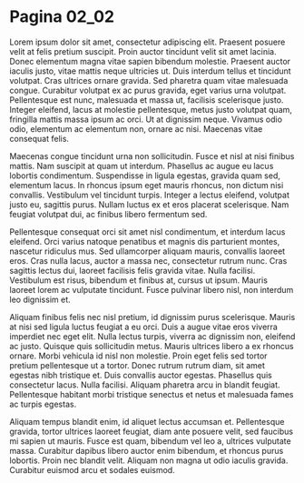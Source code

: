 
# Pagina 02_02


Lorem ipsum dolor sit amet, consectetur adipiscing elit. Praesent posuere velit at felis pretium suscipit. Proin auctor tincidunt velit sit amet lacinia. Donec elementum magna vitae sapien bibendum molestie. Praesent auctor iaculis justo, vitae mattis neque ultricies ut. Duis interdum tellus et tincidunt volutpat. Cras ultrices ornare gravida. Sed pharetra quam vitae malesuada congue. Curabitur volutpat ex ac purus gravida, eget varius urna volutpat. Pellentesque est nunc, malesuada et massa ut, facilisis scelerisque justo. Integer eleifend, lacus at molestie pellentesque, metus justo volutpat quam, fringilla mattis massa ipsum ac orci. Ut at dignissim neque. Vivamus odio odio, elementum ac elementum non, ornare ac nisi. Maecenas vitae consequat felis.

Maecenas congue tincidunt urna non sollicitudin. Fusce et nisl at nisi finibus mattis. Nam suscipit at quam ut interdum. Phasellus ac augue eu lacus lobortis condimentum. Suspendisse in ligula egestas, gravida quam sed, elementum lacus. In rhoncus ipsum eget mauris rhoncus, non dictum nisi convallis. Vestibulum vel tincidunt turpis. Integer a lectus eleifend, volutpat justo eu, sagittis purus. Nullam luctus ex et eros placerat scelerisque. Nam feugiat volutpat dui, ac finibus libero fermentum sed.

Pellentesque consequat orci sit amet nisl condimentum, et interdum lacus eleifend. Orci varius natoque penatibus et magnis dis parturient montes, nascetur ridiculus mus. Sed ullamcorper aliquam mauris, convallis laoreet eros. Cras nulla lacus, auctor a massa nec, consectetur rutrum nunc. Cras sagittis lectus dui, laoreet facilisis felis gravida vitae. Nulla facilisi. Vestibulum est risus, bibendum et finibus at, cursus ut ipsum. Mauris laoreet lorem ac vulputate tincidunt. Fusce pulvinar libero nisl, non interdum leo dignissim et.

Aliquam finibus felis nec nisl pretium, id dignissim purus scelerisque. Mauris at nisi sed ligula luctus feugiat a eu orci. Duis a augue vitae eros viverra imperdiet nec eget elit. Nulla lectus turpis, viverra ac dignissim non, eleifend ac justo. Quisque quis sollicitudin metus. Mauris ultrices libero a ex rhoncus ornare. Morbi vehicula id nisl non molestie. Proin eget felis sed tortor pretium pellentesque ut a tortor. Donec rutrum rutrum diam, sit amet egestas nibh tristique et. Duis convallis auctor egestas. Phasellus quis consectetur lacus. Nulla facilisi. Aliquam pharetra arcu in blandit feugiat. Pellentesque habitant morbi tristique senectus et netus et malesuada fames ac turpis egestas.

Aliquam tempus blandit enim, id aliquet lectus accumsan et. Pellentesque gravida, tortor ultrices laoreet feugiat, diam ante posuere velit, sed faucibus mi sapien ut mauris. Fusce est quam, bibendum vel leo a, ultrices vulputate massa. Curabitur dapibus libero auctor enim bibendum, et rhoncus purus lobortis. Proin nec blandit velit. Aliquam non magna ut odio iaculis gravida. Curabitur euismod arcu et sodales euismod.